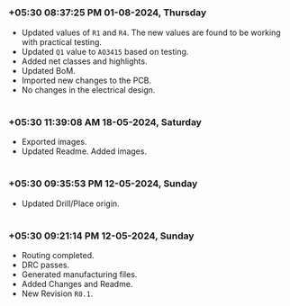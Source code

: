 

#
### **+05:30 08:37:25 PM 01-08-2024, Thursday**

  * Updated values of `R1` and `R4`. The new values are found to be working with practical testing.
  * Updated `Q1` value to `AO3415` based on testing.
  * Added net classes and highlights.
  * Updated BoM.
  * Imported new changes to the PCB.
  * No changes in the electrical design.

#
### **+05:30 11:39:08 AM 18-05-2024, Saturday**

  * Exported images.
  * Updated Readme. Added images.

#
### **+05:30 09:35:53 PM 12-05-2024, Sunday**

  * Updated Drill/Place origin.

#
### **+05:30 09:21:14 PM 12-05-2024, Sunday**

  * Routing completed.
  * DRC passes.
  * Generated manufacturing files.
  * Added Changes and Readme.
  * New Revision `R0.1`.
